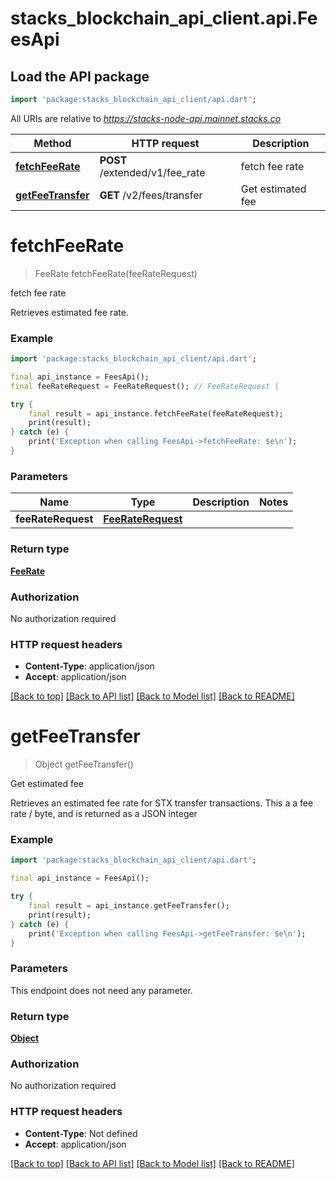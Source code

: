 # stacks_blockchain_api_client.api.FeesApi

## Load the API package
```dart
import 'package:stacks_blockchain_api_client/api.dart';
```

All URIs are relative to *https://stacks-node-api.mainnet.stacks.co*

Method | HTTP request | Description
------------- | ------------- | -------------
[**fetchFeeRate**](FeesApi.md#fetchfeerate) | **POST** /extended/v1/fee_rate | fetch fee rate
[**getFeeTransfer**](FeesApi.md#getfeetransfer) | **GET** /v2/fees/transfer | Get estimated fee


# **fetchFeeRate**
> FeeRate fetchFeeRate(feeRateRequest)

fetch fee rate

Retrieves estimated fee rate.

### Example
```dart
import 'package:stacks_blockchain_api_client/api.dart';

final api_instance = FeesApi();
final feeRateRequest = FeeRateRequest(); // FeeRateRequest | 

try {
    final result = api_instance.fetchFeeRate(feeRateRequest);
    print(result);
} catch (e) {
    print('Exception when calling FeesApi->fetchFeeRate: $e\n');
}
```

### Parameters

Name | Type | Description  | Notes
------------- | ------------- | ------------- | -------------
 **feeRateRequest** | [**FeeRateRequest**](FeeRateRequest.md)|  | 

### Return type

[**FeeRate**](FeeRate.md)

### Authorization

No authorization required

### HTTP request headers

 - **Content-Type**: application/json
 - **Accept**: application/json

[[Back to top]](#) [[Back to API list]](../README.md#documentation-for-api-endpoints) [[Back to Model list]](../README.md#documentation-for-models) [[Back to README]](../README.md)

# **getFeeTransfer**
> Object getFeeTransfer()

Get estimated fee

Retrieves an estimated fee rate for STX transfer transactions. This a a fee rate / byte, and is returned as a JSON integer

### Example
```dart
import 'package:stacks_blockchain_api_client/api.dart';

final api_instance = FeesApi();

try {
    final result = api_instance.getFeeTransfer();
    print(result);
} catch (e) {
    print('Exception when calling FeesApi->getFeeTransfer: $e\n');
}
```

### Parameters
This endpoint does not need any parameter.

### Return type

[**Object**](Object.md)

### Authorization

No authorization required

### HTTP request headers

 - **Content-Type**: Not defined
 - **Accept**: application/json

[[Back to top]](#) [[Back to API list]](../README.md#documentation-for-api-endpoints) [[Back to Model list]](../README.md#documentation-for-models) [[Back to README]](../README.md)

